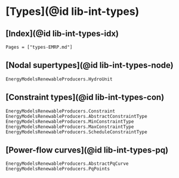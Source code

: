 # [Types](@id lib-int-types)

## [Index](@id lib-int-types-idx)

```@index
Pages = ["types-EMRP.md"]
```

## [Nodal supertypes](@id lib-int-types-node)

```@docs
EnergyModelsRenewableProducers.HydroUnit
```

## [Constraint types](@id lib-int-types-con)

```@docs
EnergyModelsRenewableProducers.Constraint
EnergyModelsRenewableProducers.AbstractConstraintType
EnergyModelsRenewableProducers.MinConstraintType
EnergyModelsRenewableProducers.MaxConstraintType
EnergyModelsRenewableProducers.ScheduleConstraintType
```

## [Power-flow curves](@id lib-int-types-pq)

```@docs
EnergyModelsRenewableProducers.AbstractPqCurve
EnergyModelsRenewableProducers.PqPoints
```
